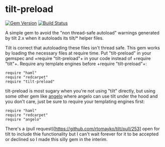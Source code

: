 tilt-preload
============

[![Gem Version](https://badge.fury.io/rb/tilt-preload.svg)](http://badge.fury.io/rb/tilt-preload)
[![Build Status](https://travis-ci.org/tommay/tilt-preload.svg)](https://travis-ci.org/tommay/tilt-preload)

A simple gem to avoid the "non thread-safe autoload" warnings generated
by tilt 2.x when it autoloads its tilt/* helper files.

Tilt is correct that autoloading these files isn't thread safe.  This
gem works by loading the necessary files at require time.  Put
"tilt-preload" in your gemspec and +require "tilt-preload"+ in your
code instead of +require "tilt"+.  Require any template engines before
+require "tilt-preload"+:

```
require "haml"
require "redcarpet"
require "tilt-preload"
```

tilt-preload is most sugary when you're not using "tilt" directly, but using
some other gem like [angelo](https://github.com/kenichi/angelo) where
angelo can use tilt under the hood and you don't care, just be sure to
require your templating engines first:

```
require "haml"
require "redcarpet"
require "angelo"
```

There's a (pull request)[https://github.com/rtomayko/tilt/pull/253]
open for tilt to include thie functionality but I can't wait forever
for it to be accepted or declined so I made this silly gem in the
interim.
